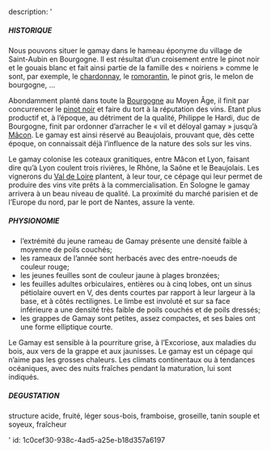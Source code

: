 description: '<h5>HISTORIQUE</h5><p>Nous pouvons situer le gamay dans le hameau éponyme du village de Saint-Aubin en Bourgogne. Il est résultat d’un croisement entre le pinot noir et le gouais blanc et fait ainsi partie de la famille des « noiriens » comme le sont, par exemple, le <a href="https://www.levipe.be/grape/chardonnay/">chardonnay</a>, le <a href="https://www.levipe.be/grape/romorantin/">romorantin</a>, le pinot gris, le melon de bourgogne, …</p><p>Abondamment planté dans toute la <a href="https://fr.wikipedia.org/wiki/Vignoble_de_Bourgogne">Bourgogne</a> au Moyen Âge, il finit par concurrencer le <a href="https://www.levipe.be/grape/pinot-noir/">pinot noir</a> et faire du tort à la réputation des vins. Etant plus productif et, à l’époque, au détriment de la qualité, Philippe le Hardi, duc de Bourgogne, finit par ordonner d’arracher le « vil et déloyal gamay » jusqu’à <a href="https://www.levipe.be/region/maconnais/">Mâcon</a>. Le gamay est ainsi réservé au Beaujolais, prouvant que, dès cette époque, on connaissait déjà l’influence de la nature des sols sur les vins.</p><p>Le gamay colonise les coteaux granitiques, entre Mâcon et Lyon, faisant dire qu’à Lyon coulent trois rivières, le Rhône, la Saône et le Beaujolais. Les vignerons du <a href="https://www.levipe.be/region/loire/">Val de Loire</a> plantent, à leur tour, ce cépage qui leur permet de produire des vins vite prêts à la commercialisation. En Sologne le gamay arrivera à un beau niveau de qualité. La proximité du marché parisien et de l’Europe du nord, par le port de Nantes, assure la vente.</p><h5>PHYSIONOMIE</h5><ul><li>l’extrémité du jeune rameau de Gamay présente une densité faible à moyenne de poils couchés;</li><li>les rameaux de l’année sont herbacés avec des entre-noeuds de couleur rouge;</li><li>les jeunes feuilles sont de couleur jaune à plages bronzées;</li><li>les feuilles adultes orbiculaires, entières ou à cinq lobes, ont un sinus pétiolaire ouvert en V, des dents courtes par rapport à leur largeur à la base, et à côtés rectilignes. Le limbe est involuté et sur sa face inférieure a une densité très faible de poils couchés et de poils dressés;</li><li>les grappes de Gamay sont petites, assez compactes, et ses baies ont une forme elliptique courte.</li></ul><p>Le Gamay est sensible à la pourriture grise, à l’Excoriose, aux maladies du bois, aux vers de la grappe et aux jaunisses. Le gamay est un cépage qui n’aime pas les grosses chaleurs. Les climats continentaux ou à tendances océaniques, avec des nuits fraîches pendant la maturation, lui sont indiqués.</p><h5>DEGUSTATION</h5><p>structure acide, fruité, léger sous-bois, framboise, groseille, tanin souple et soyeux, fraîcheur</p>'
id: 1c0cef30-938c-4ad5-a25e-b18d357a6197
